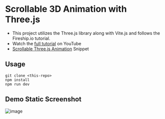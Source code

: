 # Scrollable 3D Animation with Three.js

-  This project utilizes the Three.js library along with Vite.js and follows the Fireship.io tutorial.
- Watch the [full tutorial](https://youtu.be/Q7AOvWpIVHU) on YouTube
- [Scrollable Three.js Animation](https://fireship.io/snippets/threejs-scrollbar-animation) Snippet

## Usage

```
git clone <this-repo>
npm install
npm run dev
```

## Demo Static Screenshot
![image](https://user-images.githubusercontent.com/40038829/150879877-9737df09-0584-4819-8c59-fbd0c22ffd70.png)
